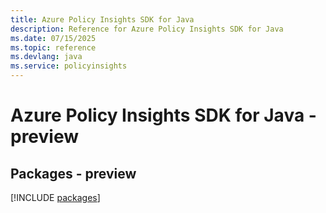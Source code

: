 ```yaml
---
title: Azure Policy Insights SDK for Java
description: Reference for Azure Policy Insights SDK for Java
ms.date: 07/15/2025
ms.topic: reference
ms.devlang: java
ms.service: policyinsights
---
```

# Azure Policy Insights SDK for Java - preview
## Packages - preview
[!INCLUDE [packages](policy-insights-index.md)]
